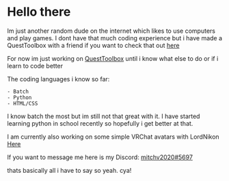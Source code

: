 # Hello there

Im just another random dude on the internet which likes to use computers and play games. I dont have that much coding experience but i have made a QuestToolbox with a friend if you want to check that out [here](https://github.com/mitchv2020/QuestToolbox/releases)

For now im just working on [QuestToolbox](https://github.com/mitchv2020/QuestToolbox/releases) until i know what else to do or if i learn to code better

The coding languages i know so far:

    - Batch
    - Python
    - HTML/CSS

I know batch the most but im still not that great with it. I have started learning python in school recently so hopefully i get better at that.

I am currently also working on some simple VRChat avatars with LordNikon [Here](https://www.fiverr.com/mitchv2020/make-simple-vrchat-avatars)

If you want to message me here is my Discord: [mitchv2020#5697](https://discord.com/users/330282620833366016)

thats basically all i have to say so yeah. cya!

<!--
**mitchv2020/mitchv2020** is a ✨ _special_ ✨ repository because its `README.md` (this file) appears on your GitHub profile.

Here are some ideas to get you started:

- 🔭 I’m currently working on ...
- 🌱 I’m currently learning ...
- 👯 I’m looking to collaborate on ...
- 🤔 I’m looking for help with ...
- 💬 Ask me about ...
- 📫 How to reach me: ...
- 😄 Pronouns: ...
- ⚡ Fun fact: ...
-->
